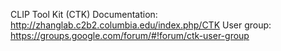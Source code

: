 CLIP Tool Kit (CTK)
Documentation: http://zhanglab.c2b2.columbia.edu/index.php/CTK
User group: https://groups.google.com/forum/#!forum/ctk-user-group
